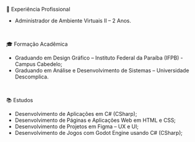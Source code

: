 💼 Experiência Profissional

- Administrador de Ambiente Virtuais II – 2 Anos.
<br>

🎓 Formação Acadêmica

- Graduando em Design Gráfico – Instituto Federal da Paraíba (IFPB) - Campus Cabedelo;
- Graduando em Análise e Desenvolvimento de Sistemas – Universidade Descomplica.
<br>

📚 Estudos

- Desenvolvimento de Aplicações em C# (CSharp);
- Desenvolvimento de Páginas e Aplicações Web em HTML e CSS;
- Desenvolvimento de Projetos em Figma – UX e UI;
- Desenvolvimento de Jogos com Godot Engine usando C# (CSharp);

<br>
